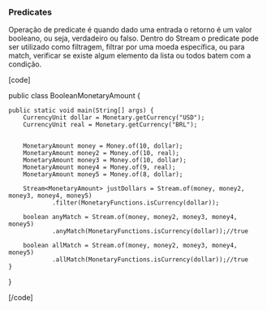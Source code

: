 ### Predicates


Operação de predicate é quando dado uma entrada o retorno é um valor booleano, ou seja, verdadeiro ou falso. Dentro do Stream o predicate pode ser utilizado como filtragem, filtrar por uma moeda específica, ou para match, verificar se existe algum elemento da lista ou todos batem com a condição.


[code]

public class BooleanMonetaryAmount {

    public static void main(String[] args) {
        CurrencyUnit dollar = Monetary.getCurrency("USD");
        CurrencyUnit real = Monetary.getCurrency("BRL");


        MonetaryAmount money = Money.of(10, dollar);
        MonetaryAmount money2 = Money.of(10, real);
        MonetaryAmount money3 = Money.of(10, dollar);
        MonetaryAmount money4 = Money.of(9, real);
        MonetaryAmount money5 = Money.of(8, dollar);

        Stream<MonetaryAmount> justDollars = Stream.of(money, money2, money3, money4, money5)
                .filter(MonetaryFunctions.isCurrency(dollar));

        boolean anyMatch = Stream.of(money, money2, money3, money4, money5)
                .anyMatch(MonetaryFunctions.isCurrency(dollar));//true

        boolean allMatch = Stream.of(money, money2, money3, money4, money5)
                .allMatch(MonetaryFunctions.isCurrency(dollar));//true
    }
}

[/code]
